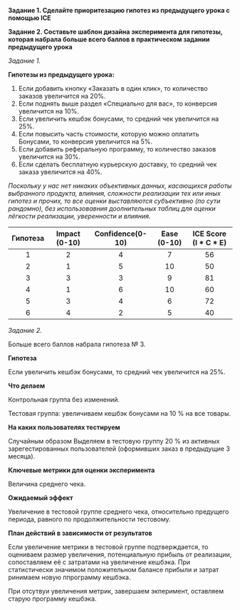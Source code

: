 **Задание 1. Сделайте приоритезацию гипотез из предыдущего урока с помощью ICE**

**Задание 2. Составьте шаблон дизайна эксперимента для гипотезы, которая набрала больше всего баллов в практическом задании предыдущего урока**

*Задание 1.*

**Гипотезы из предыдущего урока:**
1. Если добавить кнопку «Заказать в один клик», то количество заказов увеличится на 20%.
2. Если поднять выше раздел «Специально для вас», то конверсия увеличится на 10%.
3. Если увеличить кешбэк бонусами, то средний чек увеличится на 25%.
4. Если повысить часть стоимости, которую можно оплатить Бонусами, то конверсия увеличится на 5%.
5. Если добавить реферальную программу, то количество заказов увеличится на 30%.
6. Если сделать бесплатную курьерскую доставку, то средний чек заказа увеличится на 40%.

*Поскольку у нас нет никаких объективных данных, касающихся работы выбранного продукта, влияния, сложности реализации тех или иных гипотез и прочих, то все оценки выставляются субъективно (по сути рандомно), без использовавния доолнительных таблиц для оценки лёгкости реализации, уверенности и влияния.*

| Гипотеза | Impact (0-10) | Confidence(0-10) | Ease (0-10) | ICE Score (I * C * E) |
|:---:|:---:|:---:|:---:|:---:|
|  1  |  2  |  4  |  7  | 56  |
|  2  |  1  |  5  | 10  | 50  |
|  3  |  3  |  3  |  9  | 81  |
|  4  |  1  |  6  | 10  | 60  |
|  5  |  3  |  4  |  6  | 72  |
|  6  |  4  |  2  |  5  | 40  |

*Задание 2.*

Больше всего баллов набрала гипотеза № 3. 

**Гипотеза**

Если увеличить кешбэк бонусами, то средний чек увеличится на 25%.

**Что делаем**

Контрольная группа без изменений.

Тестовая группа: увеличиваем кешбэк бонусами на 10 % на все товары.

**На каких пользователях тестируем**

Случайным образом Выделяем в тестовую группу 20 % из активных зарегестированных пользователей (оформивших заказ в предыдущие 3 месяца).

**Ключевые метрики для оценки эксперимента**

Величина среднего чека.

**Ожидаемый эффект**

Увеличение в тестовой группе среднего чека, относительно предущего периода, равного по продолжительности тестовому. 

**План действий в зависимости от результатов**

Если увеличение метрики в тестовой группе подтверждается, то оцениваем размер увеличения, потенциальную прибыль от реализации, сопоставляем её с затратами на увеличение кешбэка. При статистически значимом положительном балансе прибыли  и затрат ринимаем новую ппрограмму кешбэка. 

При отсутвуи увеличения метрик, завершаем экперимент, оставляем старую программу кешбэка.





